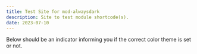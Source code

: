 ```yaml
---
title: Test Site for mod-alwaysdark
description: Site to test module shortcode(s).
date: 2023-07-10
---
```


Below should be an indicator informing you if the correct color theme is set or not.
